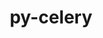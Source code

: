 ---
title: "py-celery"
layout: cache
categories: [package, develop]
meta: {"versions": ["5.0.0"], "compilers": ["gcc@=7.5.0"], "oss": ["ubuntu18.04"], "platforms": ["linux"], "targets": ["x86_64", "x86_64_v3"], "stacks": ["radiuss", "root"], "num_specs": 45, "num_specs_by_stack": {"radiuss": 45, "root": 45}}
spec_details: [{"hash": "h5deeoxqsjjaosri53ynqg7ok6vzpvpo", "compiler": "gcc@=7.5.0", "versions": ["5.0.0"], "os": "ubuntu18.04", "platform": "linux", "target": "x86_64", "variants": ["+redis", "+sqlalchemy"], "stacks": ["radiuss", "root"], "size": "-", "tarball": "https://binaries.spack.io/develop/build_cache/linux-ubuntu18.04-x86_64/gcc-7.5.0/py-celery-5.0.0/linux-ubuntu18.04-x86_64-gcc-7.5.0-py-celery-5.0.0-h5deeoxqsjjaosri53ynqg7ok6vzpvpo.spack"}, {"hash": "cf3y5n5n7x7y7tz35efuwf6wtiv5wb2m", "compiler": "gcc@=7.5.0", "versions": ["5.0.0"], "os": "ubuntu18.04", "platform": "linux", "target": "x86_64", "variants": ["+redis", "+sqlalchemy"], "stacks": ["radiuss", "root"], "size": "-", "tarball": "https://binaries.spack.io/develop/build_cache/linux-ubuntu18.04-x86_64/gcc-7.5.0/py-celery-5.0.0/linux-ubuntu18.04-x86_64-gcc-7.5.0-py-celery-5.0.0-cf3y5n5n7x7y7tz35efuwf6wtiv5wb2m.spack"}, {"hash": "7j2w36tke7yz27fvmg544kskfbnzsrcg", "compiler": "gcc@=7.5.0", "versions": ["5.0.0"], "os": "ubuntu18.04", "platform": "linux", "target": "x86_64", "variants": ["+redis", "+sqlalchemy"], "stacks": ["radiuss", "root"], "size": "-", "tarball": "https://binaries.spack.io/develop/build_cache/linux-ubuntu18.04-x86_64/gcc-7.5.0/py-celery-5.0.0/linux-ubuntu18.04-x86_64-gcc-7.5.0-py-celery-5.0.0-7j2w36tke7yz27fvmg544kskfbnzsrcg.spack"}, {"hash": "3uo62r3yyclp747c2sevcdnzig74fo7x", "compiler": "gcc@=7.5.0", "versions": ["5.0.0"], "os": "ubuntu18.04", "platform": "linux", "target": "x86_64", "variants": ["+redis", "+sqlalchemy"], "stacks": ["radiuss", "root"], "size": "-", "tarball": "https://binaries.spack.io/develop/build_cache/linux-ubuntu18.04-x86_64/gcc-7.5.0/py-celery-5.0.0/linux-ubuntu18.04-x86_64-gcc-7.5.0-py-celery-5.0.0-3uo62r3yyclp747c2sevcdnzig74fo7x.spack"}, {"hash": "a4oor4z6xmxvpyjmchpanwtendyz6cqx", "compiler": "gcc@=7.5.0", "versions": ["5.0.0"], "os": "ubuntu18.04", "platform": "linux", "target": "x86_64", "variants": ["+redis", "+sqlalchemy"], "stacks": ["radiuss", "root"], "size": "-", "tarball": "https://binaries.spack.io/develop/build_cache/linux-ubuntu18.04-x86_64/gcc-7.5.0/py-celery-5.0.0/linux-ubuntu18.04-x86_64-gcc-7.5.0-py-celery-5.0.0-a4oor4z6xmxvpyjmchpanwtendyz6cqx.spack"}, {"hash": "24ccnlryrkvmy5e7kcvealuxpyfqvddw", "compiler": "gcc@=7.5.0", "versions": ["5.0.0"], "os": "ubuntu18.04", "platform": "linux", "target": "x86_64", "variants": ["+redis", "+sqlalchemy"], "stacks": ["radiuss", "root"], "size": "-", "tarball": "https://binaries.spack.io/develop/build_cache/linux-ubuntu18.04-x86_64/gcc-7.5.0/py-celery-5.0.0/linux-ubuntu18.04-x86_64-gcc-7.5.0-py-celery-5.0.0-24ccnlryrkvmy5e7kcvealuxpyfqvddw.spack"}, {"hash": "6uhbtp4gykaa7qjacwfuw7edcd5lsycy", "compiler": "gcc@=7.5.0", "versions": ["5.0.0"], "os": "ubuntu18.04", "platform": "linux", "target": "x86_64", "variants": ["build_system=python_pip", "+redis", "+sqlalchemy"], "stacks": ["radiuss", "root"], "size": "-", "tarball": "https://binaries.spack.io/develop/build_cache/linux-ubuntu18.04-x86_64/gcc-7.5.0/py-celery-5.0.0/linux-ubuntu18.04-x86_64-gcc-7.5.0-py-celery-5.0.0-6uhbtp4gykaa7qjacwfuw7edcd5lsycy.spack"}, {"hash": "cpiuc3u3c3qgq7m3am7stq4b7scbflsw", "compiler": "gcc@=7.5.0", "versions": ["5.0.0"], "os": "ubuntu18.04", "platform": "linux", "target": "x86_64", "variants": ["+redis", "+sqlalchemy"], "stacks": ["radiuss", "root"], "size": "-", "tarball": "https://binaries.spack.io/develop/build_cache/linux-ubuntu18.04-x86_64/gcc-7.5.0/py-celery-5.0.0/linux-ubuntu18.04-x86_64-gcc-7.5.0-py-celery-5.0.0-cpiuc3u3c3qgq7m3am7stq4b7scbflsw.spack"}, {"hash": "cghxzwq4pu25stbq6nab5ogytskr5o5n", "compiler": "gcc@=7.5.0", "versions": ["5.0.0"], "os": "ubuntu18.04", "platform": "linux", "target": "x86_64", "variants": ["+redis", "+sqlalchemy"], "stacks": ["radiuss", "root"], "size": "-", "tarball": "https://binaries.spack.io/develop/build_cache/linux-ubuntu18.04-x86_64/gcc-7.5.0/py-celery-5.0.0/linux-ubuntu18.04-x86_64-gcc-7.5.0-py-celery-5.0.0-cghxzwq4pu25stbq6nab5ogytskr5o5n.spack"}, {"hash": "jbtby7vzcpygzeahxexabsmnlnopfh43", "compiler": "gcc@=7.5.0", "versions": ["5.0.0"], "os": "ubuntu18.04", "platform": "linux", "target": "x86_64", "variants": ["+redis", "+sqlalchemy"], "stacks": ["radiuss", "root"], "size": "-", "tarball": "https://binaries.spack.io/develop/build_cache/linux-ubuntu18.04-x86_64/gcc-7.5.0/py-celery-5.0.0/linux-ubuntu18.04-x86_64-gcc-7.5.0-py-celery-5.0.0-jbtby7vzcpygzeahxexabsmnlnopfh43.spack"}, {"hash": "cm4n6vyzv6h5jzbsbzl36f7uwuapdcpt", "compiler": "gcc@=7.5.0", "versions": ["5.0.0"], "os": "ubuntu18.04", "platform": "linux", "target": "x86_64", "variants": ["+redis", "+sqlalchemy"], "stacks": ["radiuss", "root"], "size": "-", "tarball": "https://binaries.spack.io/develop/build_cache/linux-ubuntu18.04-x86_64/gcc-7.5.0/py-celery-5.0.0/linux-ubuntu18.04-x86_64-gcc-7.5.0-py-celery-5.0.0-cm4n6vyzv6h5jzbsbzl36f7uwuapdcpt.spack"}, {"hash": "32m5ghmnz2idbj2q7lk3z2x2yjezugz5", "compiler": "gcc@=7.5.0", "versions": ["5.0.0"], "os": "ubuntu18.04", "platform": "linux", "target": "x86_64", "variants": ["+redis", "+sqlalchemy"], "stacks": ["radiuss", "root"], "size": "-", "tarball": "https://binaries.spack.io/develop/build_cache/linux-ubuntu18.04-x86_64/gcc-7.5.0/py-celery-5.0.0/linux-ubuntu18.04-x86_64-gcc-7.5.0-py-celery-5.0.0-32m5ghmnz2idbj2q7lk3z2x2yjezugz5.spack"}, {"hash": "lewtizak7qbwqh3ei3camafjzafep6qc", "compiler": "gcc@=7.5.0", "versions": ["5.0.0"], "os": "ubuntu18.04", "platform": "linux", "target": "x86_64", "variants": ["+redis", "+sqlalchemy"], "stacks": ["radiuss", "root"], "size": "-", "tarball": "https://binaries.spack.io/develop/build_cache/linux-ubuntu18.04-x86_64/gcc-7.5.0/py-celery-5.0.0/linux-ubuntu18.04-x86_64-gcc-7.5.0-py-celery-5.0.0-lewtizak7qbwqh3ei3camafjzafep6qc.spack"}, {"hash": "npxd4at7rcmdbk6eloxxssh2uiudvz2c", "compiler": "gcc@=7.5.0", "versions": ["5.0.0"], "os": "ubuntu18.04", "platform": "linux", "target": "x86_64", "variants": ["build_system=python_pip", "+redis", "+sqlalchemy"], "stacks": ["radiuss", "root"], "size": "-", "tarball": "https://binaries.spack.io/develop/build_cache/linux-ubuntu18.04-x86_64/gcc-7.5.0/py-celery-5.0.0/linux-ubuntu18.04-x86_64-gcc-7.5.0-py-celery-5.0.0-npxd4at7rcmdbk6eloxxssh2uiudvz2c.spack"}, {"hash": "mbzvdl4ekwh7yusgsa4qofrty2cmmx4v", "compiler": "gcc@=7.5.0", "versions": ["5.0.0"], "os": "ubuntu18.04", "platform": "linux", "target": "x86_64", "variants": ["+redis", "+sqlalchemy"], "stacks": ["radiuss", "root"], "size": "-", "tarball": "https://binaries.spack.io/develop/build_cache/linux-ubuntu18.04-x86_64/gcc-7.5.0/py-celery-5.0.0/linux-ubuntu18.04-x86_64-gcc-7.5.0-py-celery-5.0.0-mbzvdl4ekwh7yusgsa4qofrty2cmmx4v.spack"}, {"hash": "ks3pvumd3n2oxnj5jwtxxppwdlj3husj", "compiler": "gcc@=7.5.0", "versions": ["5.0.0"], "os": "ubuntu18.04", "platform": "linux", "target": "x86_64", "variants": ["+redis", "+sqlalchemy"], "stacks": ["radiuss", "root"], "size": "-", "tarball": "https://binaries.spack.io/develop/build_cache/linux-ubuntu18.04-x86_64/gcc-7.5.0/py-celery-5.0.0/linux-ubuntu18.04-x86_64-gcc-7.5.0-py-celery-5.0.0-ks3pvumd3n2oxnj5jwtxxppwdlj3husj.spack"}, {"hash": "xehln7tgc24zj77gy7kp7ynvvrmygnhn", "compiler": "gcc@=7.5.0", "versions": ["5.0.0"], "os": "ubuntu18.04", "platform": "linux", "target": "x86_64", "variants": ["+redis", "+sqlalchemy"], "stacks": ["radiuss", "root"], "size": "-", "tarball": "https://binaries.spack.io/develop/build_cache/linux-ubuntu18.04-x86_64/gcc-7.5.0/py-celery-5.0.0/linux-ubuntu18.04-x86_64-gcc-7.5.0-py-celery-5.0.0-xehln7tgc24zj77gy7kp7ynvvrmygnhn.spack"}, {"hash": "oek472gs2ertswbtfvyzs4rinl45k54a", "compiler": "gcc@=7.5.0", "versions": ["5.0.0"], "os": "ubuntu18.04", "platform": "linux", "target": "x86_64", "variants": ["+redis", "+sqlalchemy"], "stacks": ["radiuss", "root"], "size": "-", "tarball": "https://binaries.spack.io/develop/build_cache/linux-ubuntu18.04-x86_64/gcc-7.5.0/py-celery-5.0.0/linux-ubuntu18.04-x86_64-gcc-7.5.0-py-celery-5.0.0-oek472gs2ertswbtfvyzs4rinl45k54a.spack"}, {"hash": "byw2p2orepwmbfuzulbsi53zggxak45n", "compiler": "gcc@=7.5.0", "versions": ["5.0.0"], "os": "ubuntu18.04", "platform": "linux", "target": "x86_64", "variants": ["+redis", "+sqlalchemy"], "stacks": ["radiuss", "root"], "size": "-", "tarball": "https://binaries.spack.io/develop/build_cache/linux-ubuntu18.04-x86_64/gcc-7.5.0/py-celery-5.0.0/linux-ubuntu18.04-x86_64-gcc-7.5.0-py-celery-5.0.0-byw2p2orepwmbfuzulbsi53zggxak45n.spack"}, {"hash": "l4eq5lu5ensju7xy3m5xbsgaljtgxdde", "compiler": "gcc@=7.5.0", "versions": ["5.0.0"], "os": "ubuntu18.04", "platform": "linux", "target": "x86_64", "variants": ["+redis", "+sqlalchemy"], "stacks": ["radiuss", "root"], "size": "-", "tarball": "https://binaries.spack.io/develop/build_cache/linux-ubuntu18.04-x86_64/gcc-7.5.0/py-celery-5.0.0/linux-ubuntu18.04-x86_64-gcc-7.5.0-py-celery-5.0.0-l4eq5lu5ensju7xy3m5xbsgaljtgxdde.spack"}, {"hash": "wyjvdlmfsmpr4c7rd4kxy2zcxt6vt4n2", "compiler": "gcc@=7.5.0", "versions": ["5.0.0"], "os": "ubuntu18.04", "platform": "linux", "target": "x86_64", "variants": ["+redis", "+sqlalchemy"], "stacks": ["radiuss", "root"], "size": "-", "tarball": "https://binaries.spack.io/develop/build_cache/linux-ubuntu18.04-x86_64/gcc-7.5.0/py-celery-5.0.0/linux-ubuntu18.04-x86_64-gcc-7.5.0-py-celery-5.0.0-wyjvdlmfsmpr4c7rd4kxy2zcxt6vt4n2.spack"}, {"hash": "pd55inztgqbn5ehnv3xp7giyxzlxqyom", "compiler": "gcc@=7.5.0", "versions": ["5.0.0"], "os": "ubuntu18.04", "platform": "linux", "target": "x86_64", "variants": ["+redis", "+sqlalchemy"], "stacks": ["radiuss", "root"], "size": "-", "tarball": "https://binaries.spack.io/develop/build_cache/linux-ubuntu18.04-x86_64/gcc-7.5.0/py-celery-5.0.0/linux-ubuntu18.04-x86_64-gcc-7.5.0-py-celery-5.0.0-pd55inztgqbn5ehnv3xp7giyxzlxqyom.spack"}, {"hash": "pfgwhfbx6pu67bzyxx7sknu2kcupvule", "compiler": "gcc@=7.5.0", "versions": ["5.0.0"], "os": "ubuntu18.04", "platform": "linux", "target": "x86_64", "variants": ["build_system=python_pip", "+redis", "+sqlalchemy"], "stacks": ["radiuss", "root"], "size": "-", "tarball": "https://binaries.spack.io/develop/build_cache/linux-ubuntu18.04-x86_64/gcc-7.5.0/py-celery-5.0.0/linux-ubuntu18.04-x86_64-gcc-7.5.0-py-celery-5.0.0-pfgwhfbx6pu67bzyxx7sknu2kcupvule.spack"}, {"hash": "qrwhznlp6spcxhmd56e7cxdxprzwqbdc", "compiler": "gcc@=7.5.0", "versions": ["5.0.0"], "os": "ubuntu18.04", "platform": "linux", "target": "x86_64", "variants": ["+redis", "+sqlalchemy"], "stacks": ["radiuss", "root"], "size": "-", "tarball": "https://binaries.spack.io/develop/build_cache/linux-ubuntu18.04-x86_64/gcc-7.5.0/py-celery-5.0.0/linux-ubuntu18.04-x86_64-gcc-7.5.0-py-celery-5.0.0-qrwhznlp6spcxhmd56e7cxdxprzwqbdc.spack"}, {"hash": "pjc44zvhkqdva6sq4hl23etltxighlov", "compiler": "gcc@=7.5.0", "versions": ["5.0.0"], "os": "ubuntu18.04", "platform": "linux", "target": "x86_64", "variants": ["+redis", "+sqlalchemy"], "stacks": ["radiuss", "root"], "size": "-", "tarball": "https://binaries.spack.io/develop/build_cache/linux-ubuntu18.04-x86_64/gcc-7.5.0/py-celery-5.0.0/linux-ubuntu18.04-x86_64-gcc-7.5.0-py-celery-5.0.0-pjc44zvhkqdva6sq4hl23etltxighlov.spack"}, {"hash": "clpur75l7a3hl2jix567pseg4qatufri", "compiler": "gcc@=7.5.0", "versions": ["5.0.0"], "os": "ubuntu18.04", "platform": "linux", "target": "x86_64", "variants": ["+redis", "+sqlalchemy"], "stacks": ["radiuss", "root"], "size": "-", "tarball": "https://binaries.spack.io/develop/build_cache/linux-ubuntu18.04-x86_64/gcc-7.5.0/py-celery-5.0.0/linux-ubuntu18.04-x86_64-gcc-7.5.0-py-celery-5.0.0-clpur75l7a3hl2jix567pseg4qatufri.spack"}, {"hash": "x4kftjlj4hmrlrkxfcosn22a4jdfbejy", "compiler": "gcc@=7.5.0", "versions": ["5.0.0"], "os": "ubuntu18.04", "platform": "linux", "target": "x86_64", "variants": ["+redis", "+sqlalchemy"], "stacks": ["radiuss", "root"], "size": "-", "tarball": "https://binaries.spack.io/develop/build_cache/linux-ubuntu18.04-x86_64/gcc-7.5.0/py-celery-5.0.0/linux-ubuntu18.04-x86_64-gcc-7.5.0-py-celery-5.0.0-x4kftjlj4hmrlrkxfcosn22a4jdfbejy.spack"}, {"hash": "xdyt5b5nvaabzpr4dsyqrea4oiyiamw6", "compiler": "gcc@=7.5.0", "versions": ["5.0.0"], "os": "ubuntu18.04", "platform": "linux", "target": "x86_64", "variants": ["+redis", "+sqlalchemy"], "stacks": ["radiuss", "root"], "size": "-", "tarball": "https://binaries.spack.io/develop/build_cache/linux-ubuntu18.04-x86_64/gcc-7.5.0/py-celery-5.0.0/linux-ubuntu18.04-x86_64-gcc-7.5.0-py-celery-5.0.0-xdyt5b5nvaabzpr4dsyqrea4oiyiamw6.spack"}, {"hash": "yc24xjr3vuqnaplj6ypb6uy2exo3flxu", "compiler": "gcc@=7.5.0", "versions": ["5.0.0"], "os": "ubuntu18.04", "platform": "linux", "target": "x86_64", "variants": ["+redis", "+sqlalchemy"], "stacks": ["radiuss", "root"], "size": "-", "tarball": "https://binaries.spack.io/develop/build_cache/linux-ubuntu18.04-x86_64/gcc-7.5.0/py-celery-5.0.0/linux-ubuntu18.04-x86_64-gcc-7.5.0-py-celery-5.0.0-yc24xjr3vuqnaplj6ypb6uy2exo3flxu.spack"}, {"hash": "s3dv6qlpiz3zyvgfy6tv4iqr5hbqzp4l", "compiler": "gcc@=7.5.0", "versions": ["5.0.0"], "os": "ubuntu18.04", "platform": "linux", "target": "x86_64", "variants": ["+redis", "+sqlalchemy"], "stacks": ["radiuss", "root"], "size": "-", "tarball": "https://binaries.spack.io/develop/build_cache/linux-ubuntu18.04-x86_64/gcc-7.5.0/py-celery-5.0.0/linux-ubuntu18.04-x86_64-gcc-7.5.0-py-celery-5.0.0-s3dv6qlpiz3zyvgfy6tv4iqr5hbqzp4l.spack"}, {"hash": "t4uxpxsak6xwp4otfh2zg26zjz3a4ta2", "compiler": "gcc@=7.5.0", "versions": ["5.0.0"], "os": "ubuntu18.04", "platform": "linux", "target": "x86_64", "variants": ["+redis", "+sqlalchemy"], "stacks": ["radiuss", "root"], "size": "-", "tarball": "https://binaries.spack.io/develop/build_cache/linux-ubuntu18.04-x86_64/gcc-7.5.0/py-celery-5.0.0/linux-ubuntu18.04-x86_64-gcc-7.5.0-py-celery-5.0.0-t4uxpxsak6xwp4otfh2zg26zjz3a4ta2.spack"}, {"hash": "lwarocwtwdp4d2lxzscsijng3prx7267", "compiler": "gcc@=7.5.0", "versions": ["5.0.0"], "os": "ubuntu18.04", "platform": "linux", "target": "x86_64", "variants": ["+redis", "+sqlalchemy"], "stacks": ["radiuss", "root"], "size": "-", "tarball": "https://binaries.spack.io/develop/build_cache/linux-ubuntu18.04-x86_64/gcc-7.5.0/py-celery-5.0.0/linux-ubuntu18.04-x86_64-gcc-7.5.0-py-celery-5.0.0-lwarocwtwdp4d2lxzscsijng3prx7267.spack"}, {"hash": "zi6eyhyauvkt3fvjqkrm3b67w3o3s45w", "compiler": "gcc@=7.5.0", "versions": ["5.0.0"], "os": "ubuntu18.04", "platform": "linux", "target": "x86_64", "variants": ["+redis", "+sqlalchemy"], "stacks": ["radiuss", "root"], "size": "-", "tarball": "https://binaries.spack.io/develop/build_cache/linux-ubuntu18.04-x86_64/gcc-7.5.0/py-celery-5.0.0/linux-ubuntu18.04-x86_64-gcc-7.5.0-py-celery-5.0.0-zi6eyhyauvkt3fvjqkrm3b67w3o3s45w.spack"}, {"hash": "ypesolqlbb7h7qzdseoxd3mzq4244kuk", "compiler": "gcc@=7.5.0", "versions": ["5.0.0"], "os": "ubuntu18.04", "platform": "linux", "target": "x86_64", "variants": ["build_system=python_pip", "+redis", "+sqlalchemy"], "stacks": ["radiuss", "root"], "size": "-", "tarball": "https://binaries.spack.io/develop/build_cache/linux-ubuntu18.04-x86_64/gcc-7.5.0/py-celery-5.0.0/linux-ubuntu18.04-x86_64-gcc-7.5.0-py-celery-5.0.0-ypesolqlbb7h7qzdseoxd3mzq4244kuk.spack"}, {"hash": "sbzae74hfntcz2rssrvfdtpnnw6bvo3a", "compiler": "gcc@=7.5.0", "versions": ["5.0.0"], "os": "ubuntu18.04", "platform": "linux", "target": "x86_64", "variants": ["+redis", "+sqlalchemy"], "stacks": ["radiuss", "root"], "size": "-", "tarball": "https://binaries.spack.io/develop/build_cache/linux-ubuntu18.04-x86_64/gcc-7.5.0/py-celery-5.0.0/linux-ubuntu18.04-x86_64-gcc-7.5.0-py-celery-5.0.0-sbzae74hfntcz2rssrvfdtpnnw6bvo3a.spack"}, {"hash": "zopg7dze3h3afzpilvxnweqahaj2s7yj", "compiler": "gcc@=7.5.0", "versions": ["5.0.0"], "os": "ubuntu18.04", "platform": "linux", "target": "x86_64", "variants": ["build_system=python_pip", "+redis", "+sqlalchemy"], "stacks": ["radiuss", "root"], "size": "-", "tarball": "https://binaries.spack.io/develop/build_cache/linux-ubuntu18.04-x86_64/gcc-7.5.0/py-celery-5.0.0/linux-ubuntu18.04-x86_64-gcc-7.5.0-py-celery-5.0.0-zopg7dze3h3afzpilvxnweqahaj2s7yj.spack"}, {"hash": "efcwrdtcs5i4std6jv6jp6wv2pciodid", "compiler": "gcc@=7.5.0", "versions": ["5.0.0"], "os": "ubuntu18.04", "platform": "linux", "target": "x86_64_v3", "variants": ["build_system=python_pip", "+redis", "+sqlalchemy"], "stacks": ["radiuss", "root"], "size": "-", "tarball": "https://binaries.spack.io/develop/build_cache/linux-ubuntu18.04-x86_64_v3/gcc-7.5.0/py-celery-5.0.0/linux-ubuntu18.04-x86_64_v3-gcc-7.5.0-py-celery-5.0.0-efcwrdtcs5i4std6jv6jp6wv2pciodid.spack"}, {"hash": "oqt5i7uqq7zspayahyvygacuz3hfioqs", "compiler": "gcc@=7.5.0", "versions": ["5.0.0"], "os": "ubuntu18.04", "platform": "linux", "target": "x86_64_v3", "variants": ["build_system=python_pip", "+redis", "+sqlalchemy"], "stacks": ["radiuss", "root"], "size": "-", "tarball": "https://binaries.spack.io/develop/build_cache/linux-ubuntu18.04-x86_64_v3/gcc-7.5.0/py-celery-5.0.0/linux-ubuntu18.04-x86_64_v3-gcc-7.5.0-py-celery-5.0.0-oqt5i7uqq7zspayahyvygacuz3hfioqs.spack"}, {"hash": "rnuixfnjdeznfqgq27rip7ee42qgrzs6", "compiler": "gcc@=7.5.0", "versions": ["5.0.0"], "os": "ubuntu18.04", "platform": "linux", "target": "x86_64_v3", "variants": ["build_system=python_pip", "+redis", "+sqlalchemy"], "stacks": ["radiuss", "root"], "size": "-", "tarball": "https://binaries.spack.io/develop/build_cache/linux-ubuntu18.04-x86_64_v3/gcc-7.5.0/py-celery-5.0.0/linux-ubuntu18.04-x86_64_v3-gcc-7.5.0-py-celery-5.0.0-rnuixfnjdeznfqgq27rip7ee42qgrzs6.spack"}, {"hash": "2sz4h2jguxg6jcwtpwyepyky7uearkon", "compiler": "gcc@=7.5.0", "versions": ["5.0.0"], "os": "ubuntu18.04", "platform": "linux", "target": "x86_64_v3", "variants": ["build_system=python_pip", "+redis", "+sqlalchemy"], "stacks": ["radiuss", "root"], "size": "-", "tarball": "https://binaries.spack.io/develop/build_cache/linux-ubuntu18.04-x86_64_v3/gcc-7.5.0/py-celery-5.0.0/linux-ubuntu18.04-x86_64_v3-gcc-7.5.0-py-celery-5.0.0-2sz4h2jguxg6jcwtpwyepyky7uearkon.spack"}, {"hash": "nt2t5yx26hx4wznehpm3wf7zdmc5rq3k", "compiler": "gcc@=7.5.0", "versions": ["5.0.0"], "os": "ubuntu18.04", "platform": "linux", "target": "x86_64_v3", "variants": ["build_system=python_pip", "+redis", "+sqlalchemy"], "stacks": ["radiuss", "root"], "size": "-", "tarball": "https://binaries.spack.io/develop/build_cache/linux-ubuntu18.04-x86_64_v3/gcc-7.5.0/py-celery-5.0.0/linux-ubuntu18.04-x86_64_v3-gcc-7.5.0-py-celery-5.0.0-nt2t5yx26hx4wznehpm3wf7zdmc5rq3k.spack"}, {"hash": "ziddlvo2ue5cyvqkyzwmdcgnuncl7zut", "compiler": "gcc@=7.5.0", "versions": ["5.0.0"], "os": "ubuntu18.04", "platform": "linux", "target": "x86_64_v3", "variants": ["build_system=python_pip", "+redis", "+sqlalchemy"], "stacks": ["radiuss", "root"], "size": "-", "tarball": "https://binaries.spack.io/develop/build_cache/linux-ubuntu18.04-x86_64_v3/gcc-7.5.0/py-celery-5.0.0/linux-ubuntu18.04-x86_64_v3-gcc-7.5.0-py-celery-5.0.0-ziddlvo2ue5cyvqkyzwmdcgnuncl7zut.spack"}, {"hash": "4vti2hiw7kt2vdbolanjy5pltysbmclr", "compiler": "gcc@=7.5.0", "versions": ["5.0.0"], "os": "ubuntu18.04", "platform": "linux", "target": "x86_64_v3", "variants": ["build_system=python_pip", "+redis", "+sqlalchemy"], "stacks": ["radiuss", "root"], "size": "-", "tarball": "https://binaries.spack.io/develop/build_cache/linux-ubuntu18.04-x86_64_v3/gcc-7.5.0/py-celery-5.0.0/linux-ubuntu18.04-x86_64_v3-gcc-7.5.0-py-celery-5.0.0-4vti2hiw7kt2vdbolanjy5pltysbmclr.spack"}, {"hash": "smobptfbgwuj3yhqwoihf5cuestqjata", "compiler": "gcc@=7.5.0", "versions": ["5.0.0"], "os": "ubuntu18.04", "platform": "linux", "target": "x86_64_v3", "variants": ["build_system=python_pip", "+redis", "+sqlalchemy"], "stacks": ["radiuss", "root"], "size": "-", "tarball": "https://binaries.spack.io/develop/build_cache/linux-ubuntu18.04-x86_64_v3/gcc-7.5.0/py-celery-5.0.0/linux-ubuntu18.04-x86_64_v3-gcc-7.5.0-py-celery-5.0.0-smobptfbgwuj3yhqwoihf5cuestqjata.spack"}, {"hash": "b3er7dcnpxgsx36ymk6uhlpezv2oqcw2", "compiler": "gcc@=7.5.0", "versions": ["5.0.0"], "os": "ubuntu18.04", "platform": "linux", "target": "x86_64_v3", "variants": ["build_system=python_pip", "+redis", "+sqlalchemy"], "stacks": ["radiuss", "root"], "size": "-", "tarball": "https://binaries.spack.io/develop/build_cache/linux-ubuntu18.04-x86_64_v3/gcc-7.5.0/py-celery-5.0.0/linux-ubuntu18.04-x86_64_v3-gcc-7.5.0-py-celery-5.0.0-b3er7dcnpxgsx36ymk6uhlpezv2oqcw2.spack"}]
---